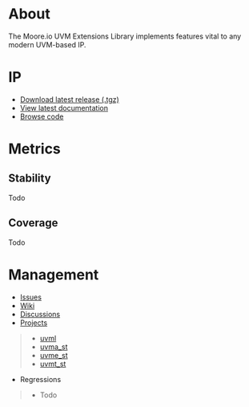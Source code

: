 # About
The Moore.io UVM Extensions Library implements features vital to any modern UVM-based IP.

# IP
* [Download latest release (.tgz)](Todo)
* [View latest documentation](Todo)
* [Browse code](https://github.com/Datum-Technology-Corporation/uvml)

# Metrics
## Stability
Todo

## Coverage
Todo

# Management
* [Issues](https://github.com/Datum-Technology-Corporation/uvml/issues)
* [Wiki](https://github.com/Datum-Technology-Corporation/uvml/wiki)
* [Discussions](https://github.com/Datum-Technology-Corporation/uvml/discussions)
* [Projects](https://github.com/Datum-Technology-Corporation/uvml/projects)
> * [uvml](https://github.com/Datum-Technology-Corporation/uvml/projects/1)
> * [uvma_st](https://github.com/Datum-Technology-Corporation/uvml/projects/2)
> * [uvme_st](https://github.com/Datum-Technology-Corporation/uvml/projects/3)
> * [uvmt_st](https://github.com/Datum-Technology-Corporation/uvml/projects/4)
* Regressions
> * Todo
